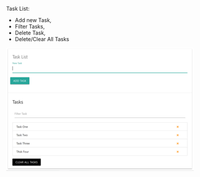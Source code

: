 Task List:  
* Add new Task,  
* Filter Tasks,  
* Delete Task,  
* Delete/Clear All Tasks  

![Screenshot](TaskList.PNG)
